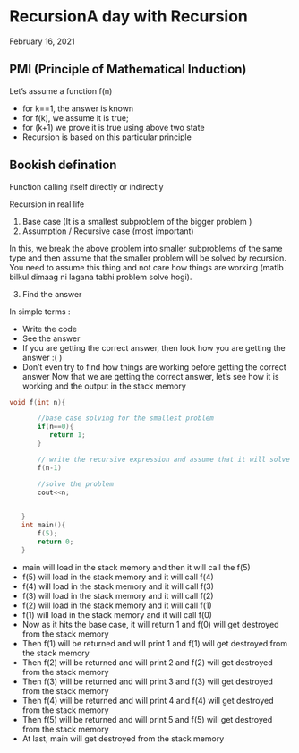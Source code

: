 # RecursionA day with Recursion
February 16, 2021

## PMI (Principle of Mathematical Induction)
Let’s assume a function f(n)

- for k==1, the answer is known
- for f(k), we assume it is true;
- for (k+1) we prove it is true using above two state
- Recursion is based on this particular principle

## Bookish defination
Function calling itself directly or indirectly

Recursion in real life
1. Base case (It is a smallest subproblem of the bigger problem )
3. Assumption / Recursive case (most important)

In this, we break the above problem into smaller subproblems of the same type and then assume that the smaller problem will be solved by recursion. You need to assume this thing and not care how things are working (matlb bilkul dimaag ni lagana tabhi problem solve hogi).

3. Find the answer

In simple terms :
- Write the code
- See the answer
- If you are getting the correct answer, then look how you are getting the answer :( )
- Don’t even try to find how things are working before getting the correct answer
Now that we are getting the correct answer, let’s see how it is working and the output in the stack memory

```cpp
void f(int n){

       //base case solving for the smallest problem
       if(n==0){
          return 1;
       }

       // write the recursive expression and assume that it will solve the bigger problem
       f(n-1)

       //solve the problem
       cout<<n;
        

   }
   int main(){
       f(5);
       return 0;
   }
```
- main will load in the stack memory and then it will call the f(5)
- f(5) will load in the stack memory and it will call f(4)
- f(4) will load in the stack memory and it will call f(3)
- f(3) will load in the stack memory and it will call f(2)
- f(2) will load in the stack memory and it will call f(1)
- f(1) will load in the stack memory and it will call f(0)
- Now as it hits the base case, it will return 1 and f(0) will get destroyed from the stack memory
- Then f(1) will be returned and will print 1 and f(1) will get destroyed from the stack memory
- Then f(2) will be returned and will print 2 and f(2) will get destroyed from the stack memory
- Then f(3) will be returned and will print 3 and f(3) will get destroyed from the stack memory
- Then f(4) will be returned and will print 4 and f(4) will get destroyed from the stack memory
- Then f(5) will be returned and will print 5 and f(5) will get destroyed from the stack memory
- At last, main will get destroyed from the stack memory
